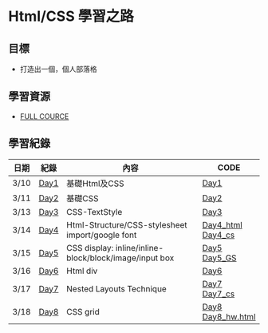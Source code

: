 # Html/CSS 學習之路

## 目標
* 打造出一個，個人部落格

## 學習資源
* [FULL COURCE](https://www.youtube.com/watch?v=G3e-cpL7ofc&list=WL&index=3&t=4381s)

## 學習紀錄
|日期|紀錄|內容|CODE|
|-|-|-|-|
|3/10|[Day1](Day1.md)|基礎Html及CSS|[Day1](Day1.html)|
|3/11|[Day2](Day2.md)|基礎CSS|[Day2](Day2.html)|
|3/13|[Day3](Day3.md)|CSS-TextStyle|[Day3](Day3.html)|
|3/14|[Day4](Day4.md)|Html-Structure/CSS-stylesheet import/google font|[Day4_html](Day4.html)<br>[Day4_cs](Day4.css)|
|3/15|[Day5](Day5.md)|CSS display: inline/inline-block/block/image/input box|[Day5](Day5.html)<br>[Day5_GS](Day5_GS.html)|
|3/16|[Day6](Day6.md)|Html div|[Day6](Day6.html)|
|3/17|[Day7](Day7.md)|Nested Layouts Technique|[Day7](Day7.html)<br>[Day7_cs](Day7.css)|
|3/18|[Day8](Day8.md)|CSS grid|[Day8](Day8.html)<br>[Day8_hw.html](Day7.css)|
